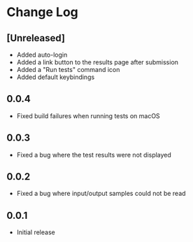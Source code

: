 # Change Log

## [Unreleased]

- Added auto-login
- Added a link button to the results page after submission
- Added a "Run tests" command icon
- Added default keybindings

## 0.0.4

- Fixed build failures when running tests on macOS

## 0.0.3

- Fixed a bug where the test results were not displayed

## 0.0.2

- Fixed a bug where input/output samples could not be read

## 0.0.1

- Initial release
